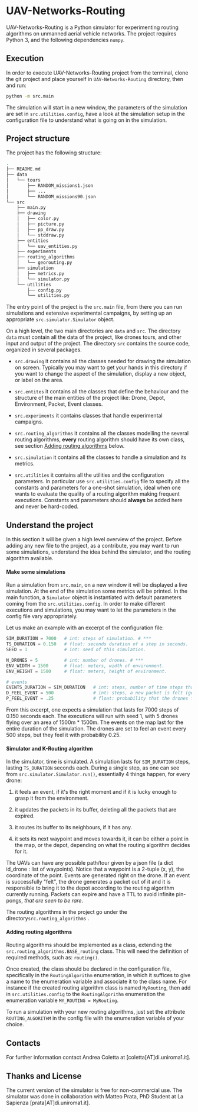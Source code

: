 # UAV-Networks-Routing

UAV-Networks-Routing is a Python simulator for experimenting routing algorithms on unmanned aerial vehicle 
networks. The project requires Python 3, and the following dependencies ``numpy``.

## Execution

In order to execute UAV-Networks-Routing project from the terminal, clone
the git project and place yourself in ``UAV-Networks-Routing`` directory, then and run:

```bash
python -m src.main
```

The simulation will start in a new window, the parameters of the simulation are set in ``src.utilities.config``, 
 have a look at the simulation setup in the configuration file to understand what is going on in the 
 simulation. 

## Project structure 
The project has the following structure:
```bash
.
├── README.md
├── data
│   └── tours
│       ├── RANDOM_missions1.json
│       ├── ...
│       └── RANDOM_missions90.json
└── src
    ├── main.py
    ├── drawing
    │   ├── color.py
    │   ├── picture.py
    │   ├── pp_draw.py
    │   └── stddraw.py
    ├── entities
    │   └── uav_entities.py
    ├── experiments
    ├── routing_algorithms
    │   └── georouting.py
    ├── simulation
    │   ├── metrics.py
    │   └── simulator.py
    └── utilities
        ├── config.py
        └── utilities.py
```

The entry point of the project is the ``src.main`` file, from there you can run simulations and extensive
 experimental campaigns, by setting up an appropriate ``src.simulator.Simulator`` object. 
 
On a high level, the two main directories are ``data`` and ``src``. The directory ``data`` must contain all the 
data of the project, like drones tours, and other input and output of the project. The directory ``src`` 
contains the source code, organized in several packages. 

* ``src.drawing`` it contains all the classes needed for drawing the simulation on screen. Typically you may 
want to get your hands in this directory if you want to change the aspect of the simulation, display a new 
object, or label on the area.

* ``src.entites`` it contains all the classes that define the behaviour and the structure of the main
 entities of the project like: Drone, Depot, Environment, Packet, Event classes.

* ``src.experiments`` it contains classes that handle experimental campaigns.

* ``src.routing_algorithms`` it contains all the classes modelling the several routing algorithms, 
**every** routing algorithm should have its own class, see section [Adding routing algorithms](#adding-routing-algorithms) below. 

* ``src.simulation`` it contains all the classes to handle a simulation and its metrics. 

* ``src.utilities`` it contains all the utilities and the configuration parameters. In particular use ``src.utilities.config`` file to 
specify all the constants and parameters for a one-shot simulation, ideal when one wants to evaluate
the quality of a routing algorithm making frequent executions. Constants and parameters should **always** be added here
and never be hard-coded.

## Understand the project
In this section it will be given a high level overview of the project. Before adding any new
file to the project, as a contribute, you may want to run some simulations, understand the idea
 behind the simulator, and the routing algorithm available. 

#### Make some simulations 
Run a simulation from ``src.main``, on a new window it will be displayed a live simulation. At the end of 
the simulation some metrics will be printed. In the main function, a ``Simulator`` object is instantiated
with default parameters coming from the ``src.utilities.config``. In order to make different executions 
and simulations, you may want to let the parameters in the config file vary appropriately. 

Let us make an example with an excerpt of the configuration file:

```python
SIM_DURATION = 7000   # int: steps of simulation. # ***
TS_DURATION = 0.150   # float: seconds duration of a step in seconds.
SEED = 1              # int: seed of this simulation.

N_DRONES = 5          # int: number of drones. # ***
ENV_WIDTH = 1500      # float: meters, width of environment.
ENV_HEIGHT = 1500     # float: meters, height of environment.

# events
EVENTS_DURATION = SIM_DURATION   # int: steps, number of time steps that an event lasts.
D_FEEL_EVENT = 500               # int: steps, a new packet is felt (generated on the drone) every 'D_FEEL_EVENT' steps. # ***
P_FEEL_EVENT = .25               # float: probability that the drones feels the event generated on the drone. # ***
```

From this excerpt, one expects a simulation that lasts for 7000 steps of 0.150 seconds each. The executions 
will run with seed 1, with 5 drones flying over an area of 1500m * 1500m. The events on the map last for the entire duration 
of the simulation. The drones are set to feel an event every 500 steps, but they feel it with probability 
0.25.

#### Simulator and K-Routing algorithm  
In the simulator, time is simulated. A simulation lasts for ``SIM_DURATION`` steps, lasting ``TS_DURATION`` 
seconds each. During a single step, as one can see from ``src.simulator.Simulator.run()``, essentially 4 
things happen, for every drone:

1.  it feels an event, if it's the right moment and if it is lucky enough to grasp it from the environment.

2.  it updates the packets in its buffer, deleting all the packets that are expired.

3. it routes its buffer to its neighbours, if it has any.
4. it sets its next waypoint and moves towards it, it can be either a point in the map, or the depot, 
depending on what the routing algorithm decides for it.

The UAVs can have any possible path/tour given by a json file (a dict id_drone : list of waypoints).
Notice that a waypoint is a 2-tuple (x, y), the coordinate of the point. Events are generated right on the
drone. If an event is successfully "felt", the drone generates a packet out of it and it is responsible to
bring it to the depot according to the routing algorithm currently running. Packets can expire and have a 
TTL to avoid infinite pin-pongs, _that are seen to be rare_.

The routing algorithms in the project go under the directory``src.routing_algorithms`` . 

#### Adding routing algorithms
Routing algorithms should be implemented as a class, extending the ``src.routing_algorithms.BASE_routing`` 
class. This will need the definition of required methods, such as: ``routing()``. 

Once created, the class should be declared in the configuration file, specifically in the ``RoutingAlgorithm`` enumeration, in 
which it suffices to give a name to the enumeration variable and associate it to the class name. For instance
if the created routing algorithm class is named ``MyRouting``, then add in ``src.utilities.config`` to the 
``RoutingAlgorithm`` enumeration the enumeration variable ``MY_ROUTING = MyRouting``.

To run a simulation with your new routing algorithms, just set the attribute ``ROUTING_ALGORITHM`` in the config file 
with the enumeration variable of your choice.

## Contacts
For further information contact Andrea Coletta at [coletta[AT]di.uniroma1.it].

## Thanks and License
The current version of the simulator is free for non-commercial use.
The simulator was done in collaboration with Matteo Prata, PhD Student at La Sapienza [prata[AT]di.uniroma1.it].


